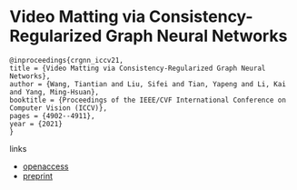 # Video Matting via Consistency-Regularized Graph Neural Networks

```
@inproceedings{crgnn_iccv21,
title = {Video Matting via Consistency-Regularized Graph Neural Networks},
author = {Wang, Tiantian and Liu, Sifei and Tian, Yapeng and Li, Kai and Yang, Ming-Hsuan},
booktitle = {Proceedings of the IEEE/CVF International Conference on Computer Vision (ICCV)},
pages = {4902--4911},
year = {2021}
}
```

links
- [openaccess](http://openaccess.thecvf.com//content/ICCV2021/html/Wang_Video_Matting_via_Consistency-Regularized_Graph_Neural_Networks_ICCV_2021_paper.html)
- [preprint](https://faculty.ucmerced.edu/mhyang/papers/iccv2021_video_matting.pdf)

